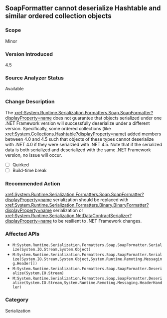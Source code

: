 ## SoapFormatter cannot deserialize Hashtable and similar ordered collection objects

### Scope
Minor

### Version Introduced
4.5

### Source Analyzer Status
Available

### Change Description

The <xref:System.Runtime.Serialization.Formatters.Soap.SoapFormatter?displayProperty=name>
does not guarantee that objects serialized under one .NET Framework version will
successfully deserialize under a different version. Specifically, some ordered
collections (like <xref:System.Collections.Hashtable?displayProperty=name>)
added members between 4.0 and 4.5 such that objects of these types cannot
deserialize with .NET 4.0 if they were serialzied with .NET 4.5. Note that if
the serialized data is both serialized and deserialized with the same .NET
Framework version, no issue will occur.

- [ ] Quirked
- [ ] Build-time break

### Recommended Action

<xref:System.Runtime.Serialization.Formatters.Soap.SoapFormatter?displayProperty=name>
serialization should be replaced with
<xref:System.Runtime.Serialization.Formatters.Binary.BinaryFormatter?displayProperty=name>
serialization or <xref:System.Runtime.Serialization.NetDataContractSerializer?displayProperty=name>
to be resilient to .NET Framework changes.

### Affected APIs
* `M:System.Runtime.Serialization.Formatters.Soap.SoapFormatter.Serialize(System.IO.Stream,System.Object)`
* `M:System.Runtime.Serialization.Formatters.Soap.SoapFormatter.Serialize(System.IO.Stream,System.Object,System.Runtime.Remoting.Messaging.Header[])`
* `M:System.Runtime.Serialization.Formatters.Soap.SoapFormatter.Deserialize(System.IO.Stream)`
* `M:System.Runtime.Serialization.Formatters.Soap.SoapFormatter.Deserialize(System.IO.Stream,System.Runtime.Remoting.Messaging.HeaderHandler)`

### Category
Serialization

<!-- breaking change id: 1 -->
